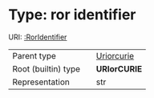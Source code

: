 
# Type: ror identifier




URI: [:RorIdentifier](https://w3id.org/bridge2ai/standards-schema/RorIdentifier)

|  |  |  |
| --- | --- | --- |
| Parent type | | [Uriorcurie](types/Uriorcurie.md) |
| Root (builtin) type | | **URIorCURIE** |
| Representation | | str |
